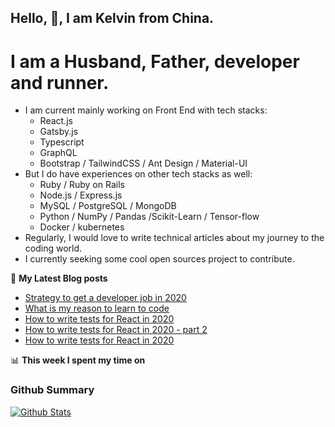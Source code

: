 ## Hello, 👋, I am Kelvin from China.

# I am a Husband, Father, developer and runner.

- I am current mainly working on Front End with tech stacks:
  - React.js
  - Gatsby.js
  - Typescript
  - GraphQL
  - Bootstrap / TailwindCSS / Ant Design / Material-UI
- But I do have experiences on other tech stacks as well:
  - Ruby / Ruby on Rails
  - Node.js / Express.js
  - MySQL / PostgreSQL / MongoDB
  - Python / NumPy / Pandas /Scikit-Learn / Tensor-flow
  - Docker / kubernetes
- Regularly, I would love to write technical articles about my journey to the coding world.
- I currently seeking some cool open sources project to contribute.

📕 **My Latest Blog posts**

<!-- BLOG-POST-LIST:START -->
- [Strategy to get a developer job in 2020](https://dev.to/kelvin9877/what-is-my-strategy-to-get-a-job-in-frontend-39gg)
- [What is my reason to learn to code](https://dev.to/kelvin9877/what-is-my-reason-to-learn-to-code-6k2)
- [How to write tests for React in 2020](https://medium.com/javascript-in-plain-english/how-to-write-tests-for-react-in-2020-8cf75cc73a33?source=rss-f71234d61870------2)
- [How to write tests for React in 2020 - part 2](https://dev.to/kelvin9877/how-to-write-tests-for-react-in-2020-part-2-26h)
- [How to write tests for React in 2020](https://medium.com/javascript-in-plain-english/how-to-write-tests-for-react-in-2020-b27485e47a06?source=rss-f71234d61870------2)
<!-- BLOG-POST-LIST:END -->

📊 **This week I spent my time on**

<!--START_SECTION:waka-->
<!--END_SECTION:waka-->

### Github Summary

[![Github Stats](https://get-github-stats.vercel.app/api?username=kelvin8773&show_icons=true)](https://github.com/kelvin8773)
